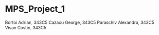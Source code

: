 # MPS_Project_1

Bortoi Adrian, 343C5
Cazacu George, 343C5
Paraschiv Alexandra, 343C5
Visan Costin, 343C5
